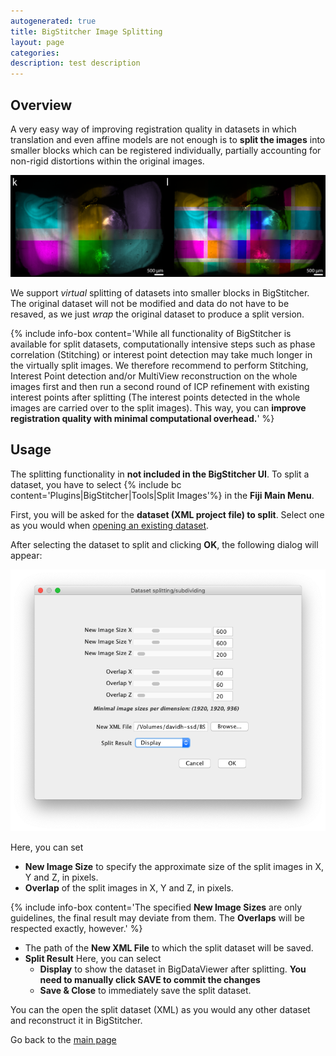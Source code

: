 ```yaml
---
autogenerated: true
title: BigStitcher Image Splitting
layout: page
categories: 
description: test description
---
```


Overview
--------

A very easy way of improving registration quality in datasets in which translation and even affine models are not enough is to **split the images** into smaller blocks which can be registered individually, partially accounting for non-rigid distortions within the original images.

<img src="/media/BigStitcher splitting overview.png" width="800"/>

We support *virtual* splitting of datasets into smaller blocks in BigStitcher. The original dataset will not be modified and data do not have to be resaved, as we just *wrap* the original dataset to produce a split version.

{% include info-box content='While all functionality of BigStitcher is available for split datasets, computationally intensive steps such as phase correlation (Stitching) or interest point detection may take much longer in the virtually split images. We therefore recommend to perform Stitching, Interest Point detection and/or MultiView reconstruction on the whole images first and then run a second round of ICP refinement with existing interest points after splitting (The interest points detected in the whole images are carried over to the split images). This way, you can **improve registration quality with minimal computational overhead.**' %}

Usage
-----

The splitting functionality in **not included in the BigStitcher UI**. To split a dataset, you have to select {% include bc content='Plugins|BigStitcher|Tools|Split Images'%} in the **Fiji Main Menu**.

First, you will be asked for the **dataset (XML project file) to split**. Select one as you would when [opening an existing dataset](BigStitcher_Open_existing).

After selecting the dataset to split and clicking **OK**, the following dialog will appear:

<img src="/media/BigStitcher splitting dialog.png" width="600"/>

Here, you can set

-   **New Image Size** to specify the approximate size of the split images in X, Y and Z, in pixels.
-   **Overlap** of the split images in X, Y and Z, in pixels.

{% include info-box content='The specified **New Image Sizes** are only guidelines, the final result may deviate from them. The **Overlaps** will be respected exactly, however.' %}

-   The path of the **New XML File** to which the split dataset will be saved.
-   **Split Result** Here, you can select
    -   **Display** to show the dataset in BigDataViewer after splitting. **You need to manually click SAVE to commit the changes**
    -   **Save & Close** to immediately save the split dataset.

You can the open the split dataset (XML) as you would any other dataset and reconstruct it in BigStitcher.

Go back to the [main page](BigStitcher#Documentation)
